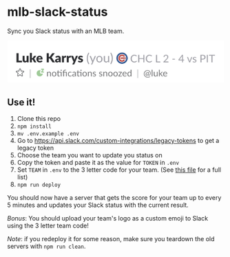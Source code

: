 # mlb-slack-status

Sync you Slack status with an MLB team.

![go cubs](./screenshot.png)


## Use it!

1. Clone this repo
1. `npm install`
1. `mv .env.example .env`
1. Go to https://api.slack.com/custom-integrations/legacy-tokens to get a legacy token
1. Choose the team you want to update you status on
1. Copy the token and paste it as the value for `TOKEN` in `.env`
1. Set `TEAM` in `.env` to the 3 letter code for your team. (See [this file](./lib/teams) for a full list)
1. `npm run deploy`

You should now have a server that gets the score for your team up to every 5 minutes and updates your Slack status with the current result.

*Bonus*: You should upload your team's logo as a custom emoji to Slack using the 3 letter team code!

*Note*: if you redeploy it for some reason, make sure you teardown the old servers with `npm run clean`.
